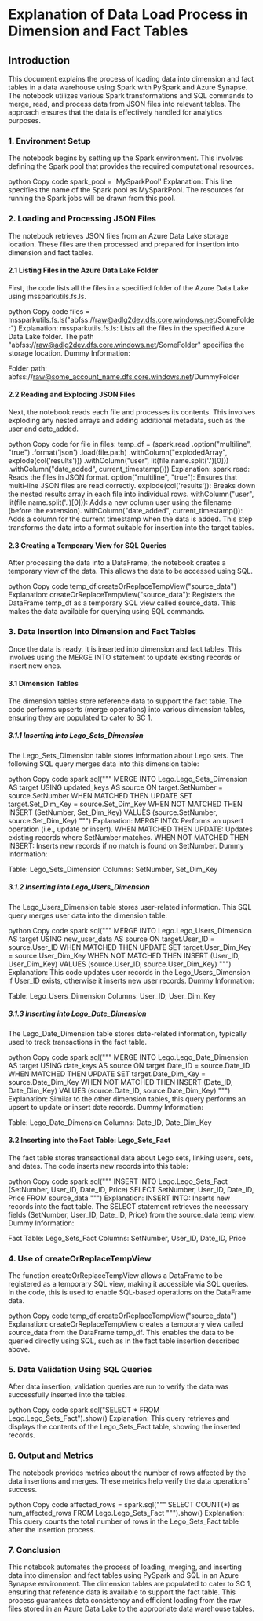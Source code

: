 # Explanation of Data Load Process in Dimension and Fact Tables
## Introduction
This document explains the process of loading data into dimension and fact tables in a data warehouse using Spark with PySpark and Azure Synapse. The notebook utilizes various Spark transformations and SQL commands to merge, read, and process data from JSON files into relevant tables. The approach ensures that the data is effectively handled for analytics purposes.

### 1. Environment Setup
The notebook begins by setting up the Spark environment. This involves defining the Spark pool that provides the required computational resources.

python
Copy code
spark_pool = 'MySparkPool'
Explanation:
This line specifies the name of the Spark pool as MySparkPool. The resources for running the Spark jobs will be drawn from this pool.
### 2. Loading and Processing JSON Files
The notebook retrieves JSON files from an Azure Data Lake storage location. These files are then processed and prepared for insertion into dimension and fact tables.

#### 2.1 Listing Files in the Azure Data Lake Folder
First, the code lists all the files in a specified folder of the Azure Data Lake using mssparkutils.fs.ls.

python
Copy code
files = mssparkutils.fs.ls("abfss://raw@adlg2dev.dfs.core.windows.net/SomeFolder")
Explanation:
mssparkutils.fs.ls: Lists all the files in the specified Azure Data Lake folder.
The path "abfss://raw@adlg2dev.dfs.core.windows.net/SomeFolder" specifies the storage location.
Dummy Information:

Folder path: abfss://raw@some_account_name.dfs.core.windows.net/DummyFolder

#### 2.2 Reading and Exploding JSON Files
Next, the notebook reads each file and processes its contents. This involves exploding any nested arrays and adding additional metadata, such as the user and date_added.

python
Copy code
for file in files:
    temp_df = (spark.read
               .option("multiline", "true")
               .format('json')
               .load(file.path)
               .withColumn("explodedArray", explode(col('results')))
               .withColumn("user", lit(file.name.split('.')[0]))
               .withColumn("date_added", current_timestamp()))
Explanation:
spark.read: Reads the files in JSON format.
option("multiline", "true"): Ensures that multi-line JSON files are read correctly.
explode(col('results')): Breaks down the nested results array in each file into individual rows.
withColumn("user", lit(file.name.split('.')[0])): Adds a new column user using the filename (before the extension).
withColumn("date_added", current_timestamp()): Adds a column for the current timestamp when the data is added.
This step transforms the data into a format suitable for insertion into the target tables.


#### 2.3 Creating a Temporary View for SQL Queries
After processing the data into a DataFrame, the notebook creates a temporary view of the data. This allows the data to be accessed using SQL.

python
Copy code
temp_df.createOrReplaceTempView("source_data")
Explanation:
createOrReplaceTempView("source_data"): Registers the DataFrame temp_df as a temporary SQL view called source_data. This makes the data available for querying using SQL commands.
### 3. Data Insertion into Dimension and Fact Tables
Once the data is ready, it is inserted into dimension and fact tables. This involves using the MERGE INTO statement to update existing records or insert new ones.

#### 3.1 Dimension Tables
The dimension tables store reference data to support the fact table. The code performs upserts (merge operations) into various dimension tables, ensuring they are populated to cater to SC 1.

##### 3.1.1 Inserting into Lego_Sets_Dimension
The Lego_Sets_Dimension table stores information about Lego sets. The following SQL query merges data into this dimension table:

python
Copy code
spark.sql("""
    MERGE INTO Lego.Lego_Sets_Dimension AS target
    USING updated_keys AS source
    ON target.SetNumber = source.SetNumber
    WHEN MATCHED THEN
        UPDATE SET target.Set_Dim_Key = source.Set_Dim_Key
    WHEN NOT MATCHED THEN
        INSERT (SetNumber, Set_Dim_Key)
        VALUES (source.SetNumber, source.Set_Dim_Key)
""")
Explanation:
MERGE INTO: Performs an upsert operation (i.e., update or insert).
WHEN MATCHED THEN UPDATE: Updates existing records where SetNumber matches.
WHEN NOT MATCHED THEN INSERT: Inserts new records if no match is found on SetNumber.
Dummy Information:

Table: Lego_Sets_Dimension
Columns: SetNumber, Set_Dim_Key
##### 3.1.2 Inserting into Lego_Users_Dimension
The Lego_Users_Dimension table stores user-related information. This SQL query merges user data into the dimension table:

python
Copy code
spark.sql("""
    MERGE INTO Lego.Lego_Users_Dimension AS target
    USING new_user_data AS source
    ON target.User_ID = source.User_ID
    WHEN MATCHED THEN
        UPDATE SET target.User_Dim_Key = source.User_Dim_Key
    WHEN NOT MATCHED THEN
        INSERT (User_ID, User_Dim_Key)
        VALUES (source.User_ID, source.User_Dim_Key)
""")
Explanation:
This code updates user records in the Lego_Users_Dimension if User_ID exists, otherwise it inserts new user records.
Dummy Information:

Table: Lego_Users_Dimension
Columns: User_ID, User_Dim_Key
##### 3.1.3 Inserting into Lego_Date_Dimension
The Lego_Date_Dimension table stores date-related information, typically used to track transactions in the fact table.

python
Copy code
spark.sql("""
    MERGE INTO Lego.Lego_Date_Dimension AS target
    USING date_keys AS source
    ON target.Date_ID = source.Date_ID
    WHEN MATCHED THEN
        UPDATE SET target.Date_Dim_Key = source.Date_Dim_Key
    WHEN NOT MATCHED THEN
        INSERT (Date_ID, Date_Dim_Key)
        VALUES (source.Date_ID, source.Date_Dim_Key)
""")
Explanation:
Similar to the other dimension tables, this query performs an upsert to update or insert date records.
Dummy Information:

Table: Lego_Date_Dimension
Columns: Date_ID, Date_Dim_Key
#### 3.2 Inserting into the Fact Table: Lego_Sets_Fact
The fact table stores transactional data about Lego sets, linking users, sets, and dates. The code inserts new records into this table:

python
Copy code
spark.sql("""
    INSERT INTO Lego.Lego_Sets_Fact (SetNumber, User_ID, Date_ID, Price)
    SELECT SetNumber, User_ID, Date_ID, Price
    FROM source_data
""")
Explanation:
INSERT INTO: Inserts new records into the fact table.
The SELECT statement retrieves the necessary fields (SetNumber, User_ID, Date_ID, Price) from the source_data temp view.
Dummy Information:

Fact Table: Lego_Sets_Fact
Columns: SetNumber, User_ID, Date_ID, Price
### 4. Use of createOrReplaceTempView
The function createOrReplaceTempView allows a DataFrame to be registered as a temporary SQL view, making it accessible via SQL queries. In the code, this is used to enable SQL-based operations on the DataFrame data.

python
Copy code
temp_df.createOrReplaceTempView("source_data")
Explanation:
createOrReplaceTempView creates a temporary view called source_data from the DataFrame temp_df. This enables the data to be queried directly using SQL, such as in the fact table insertion described above.
### 5. Data Validation Using SQL Queries
After data insertion, validation queries are run to verify the data was successfully inserted into the tables.

python
Copy code
spark.sql("SELECT * FROM Lego.Lego_Sets_Fact").show()
Explanation:
This query retrieves and displays the contents of the Lego_Sets_Fact table, showing the inserted records.
### 6. Output and Metrics
The notebook provides metrics about the number of rows affected by the data insertions and merges. These metrics help verify the data operations' success.

python
Copy code
affected_rows = spark.sql("""
    SELECT COUNT(*) as num_affected_rows
    FROM Lego.Lego_Sets_Fact
""").show()
Explanation:
This query counts the total number of rows in the Lego_Sets_Fact table after the insertion process.
### 7. Conclusion
This notebook automates the process of loading, merging, and inserting data into dimension and fact tables using PySpark and SQL in an Azure Synapse environment. The dimension tables are populated to cater to SC 1, ensuring that reference data is available to support the fact table. This process guarantees data consistency and efficient loading from the raw files stored in an Azure Data Lake to the appropriate data warehouse tables.
